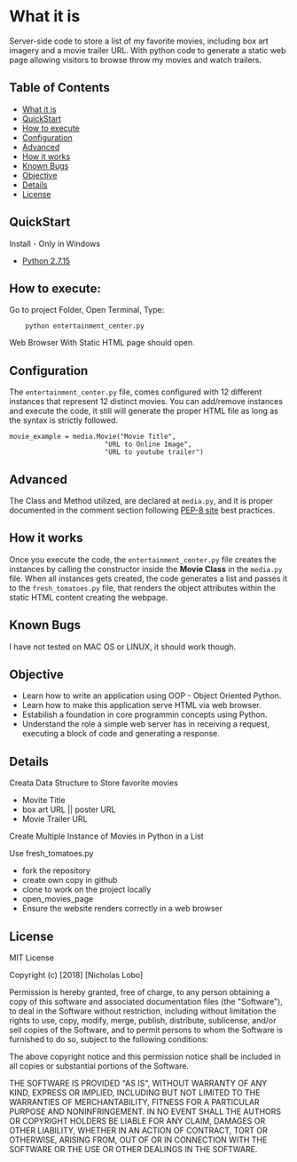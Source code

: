 # What it is
Server-side code to store a list of my favorite movies, 
including box art imagery and a movie trailer URL. With python code
to generate a static web page allowing visitors to browse throw
my movies and watch trailers.

## Table of Contents
- [What it is](https://github.com/nicholasinatel/Udacity/blob/master/Projects/01-Movie-Website/README.md/#what-it-is)
- [QuickStart](https://github.com/nicholasinatel/Udacity/blob/master/Projects/01-Movie-Website/README.md/#quickstart)
- [How to execute](https://github.com/nicholasinatel/Udacity/blob/master/Projects/01-Movie-Website/README.md/#how-to-execute)
- [Configuration](https://github.com/nicholasinatel/Udacity/blob/master/Projects/01-Movie-Website/README.md/#configuration)
- [Advanced](https://github.com/nicholasinatel/Udacity/blob/master/Projects/01-Movie-Website/README.md/#advanced)
- [How it works](https://github.com/nicholasinatel/Udacity/blob/master/Projects/01-Movie-Website/README.md/#how-it-works)
- [Known Bugs](https://github.com/nicholasinatel/Udacity/blob/master/Projects/01-Movie-Website/README.md/#known-bugs)
- [Objective](https://github.com/nicholasinatel/Udacity/blob/master/Projects/01-Movie-Website/README.md/#objective)
- [Details](https://github.com/nicholasinatel/Udacity/blob/master/Projects/01-Movie-Website/README.md/#details)
- [License](https://github.com/nicholasinatel/Udacity/blob/master/Projects/01-Movie-Website/README.md/#license)

## QuickStart
Install - Only in Windows
- [Python 2.7.15](https://www.python.org/downloads/release/python-2715/)

## How to execute: 

Go to project Folder, Open Terminal, Type:
```
    python entertainment_center.py
```
Web Browser With Static HTML page should open.

## Configuration
The ```entertainment_center.py``` file, comes configured with 12 different instances that represent 12 distinct movies. You can add/remove instances and execute the code, it still will generate the proper HTML file as long as the syntax is strictly followed.
```
movie_example = media.Movie("Movie Title",
                        "URL to Online Image",
                        "URL to youtube trailer")
```

## Advanced
The Class and Method utilized, are declared at ```media.py```, and it is proper documented in the comment section following [PEP-8 site](https://www.python.org/dev/peps/pep-0008/) best practices.

## How it works
Once you execute the code, the ```entertainment_center.py``` file creates the instances by calling the constructor inside the **Movie Class** in the ```media.py``` file. When all instances gets created, the code generates a list and passes it to the ```fresh_tomatoes.py``` file, that renders the object attributes within the static HTML content creating the webpage.

## Known Bugs
I have not tested on MAC OS or LINUX, it should work though.

## Objective
- Learn how to write an application using OOP - Object Oriented Python.
- Learn how to make this application serve HTML via web browser.
- Estabilish a foundation in core programmin concepts using Python.
- Understand the role a simple web server has in receiving a request, executing a block of code and generating a response.

## Details
Creata Data Structure to Store favorite movies

- Movite Title
- box art URL || poster URL
- Movie Trailer URL

Create Multiple Instance of Movies in Python in a List

Use fresh_tomatoes.py
- fork the repository
- create own copy in github
- clone to work on the project locally
- open_movies_page
- Ensure the website renders correctly in a web browser
## License
MIT License

Copyright (c) [2018] [Nicholas Lobo]

Permission is hereby granted, free of charge, to any person obtaining a copy
of this software and associated documentation files (the "Software"), to deal
in the Software without restriction, including without limitation the rights
to use, copy, modify, merge, publish, distribute, sublicense, and/or sell
copies of the Software, and to permit persons to whom the Software is
furnished to do so, subject to the following conditions:

The above copyright notice and this permission notice shall be included in all
copies or substantial portions of the Software.

THE SOFTWARE IS PROVIDED "AS IS", WITHOUT WARRANTY OF ANY KIND, EXPRESS OR
IMPLIED, INCLUDING BUT NOT LIMITED TO THE WARRANTIES OF MERCHANTABILITY,
FITNESS FOR A PARTICULAR PURPOSE AND NONINFRINGEMENT. IN NO EVENT SHALL THE
AUTHORS OR COPYRIGHT HOLDERS BE LIABLE FOR ANY CLAIM, DAMAGES OR OTHER
LIABILITY, WHETHER IN AN ACTION OF CONTRACT, TORT OR OTHERWISE, ARISING FROM,
OUT OF OR IN CONNECTION WITH THE SOFTWARE OR THE USE OR OTHER DEALINGS IN THE
SOFTWARE.
